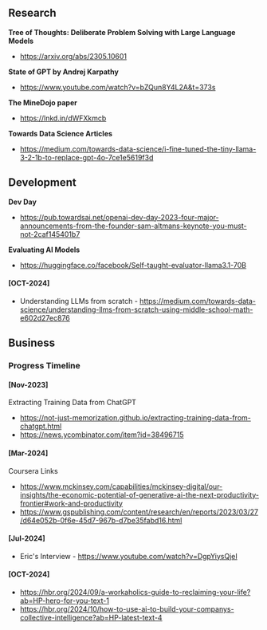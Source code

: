 ## Research


**Tree of Thoughts: Deliberate Problem Solving with Large Language Models**
- https://arxiv.org/abs/2305.10601


**State of GPT by Andrej Karpathy**
- https://www.youtube.com/watch?v=bZQun8Y4L2A&t=373s


**The MineDojo paper**
- https://lnkd.in/dWFXkmcb

**Towards Data Science Articles**
- https://medium.com/towards-data-science/i-fine-tuned-the-tiny-llama-3-2-1b-to-replace-gpt-4o-7ce1e5619f3d

## Development    

**Dev Day**
- https://pub.towardsai.net/openai-dev-day-2023-four-major-announcements-from-the-founder-sam-altmans-keynote-you-must-not-2caf145401b7

**Evaluating AI Models**     
- https://huggingface.co/facebook/Self-taught-evaluator-llama3.1-70B

#### [OCT-2024]
- Understanding LLMs from scratch - https://medium.com/towards-data-science/understanding-llms-from-scratch-using-middle-school-math-e602d27ec876

## Business

### Progress Timeline
#### [Nov-2023]
Extracting Training Data from ChatGPT
- https://not-just-memorization.github.io/extracting-training-data-from-chatgpt.html
- https://news.ycombinator.com/item?id=38496715
  
#### [Mar-2024]
Coursera Links   
- https://www.mckinsey.com/capabilities/mckinsey-digital/our-insights/the-economic-potential-of-generative-ai-the-next-productivity-frontier#work-and-productivity
- https://www.gspublishing.com/content/research/en/reports/2023/03/27/d64e052b-0f6e-45d7-967b-d7be35fabd16.html

#### [Jul-2024]
- Eric's Interview - https://www.youtube.com/watch?v=DgpYiysQjeI

#### [OCT-2024]
- https://hbr.org/2024/09/a-workaholics-guide-to-reclaiming-your-life?ab=HP-hero-for-you-text-1
- https://hbr.org/2024/10/how-to-use-ai-to-build-your-companys-collective-intelligence?ab=HP-latest-text-4
